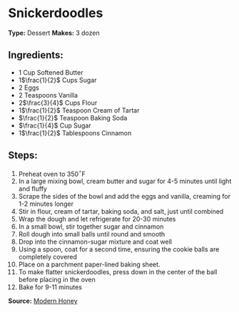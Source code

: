 # Snickerdoodles 

**Type:** Dessert
**Makes:** 3 dozen

## Ingredients:
- 1 Cup Softened Butter
- 1$\frac{1}{2}$ Cups Sugar
- 2 Eggs
- 2 Teaspoons Vanilla
- 2$\frac{3}{4}$ Cups Flour
- 1$\frac{1}{2}$ Teaspoon Cream of Tartar
- $\frac{1}{2}$ Teaspoon Baking Soda
- $\frac{1}{4}$ Cup Sugar
- 1$\frac{1}{2}$ Tablespoons Cinnamon

## Steps:
1. Preheat oven to 350$^\circ$F
2. In a large mixing bowl, cream butter and sugar for 4-5 minutes until light and fluffy
3. Scrape the sides of the bowl and add the eggs and vanilla, creaming for 1-2 minutes longer
4. Stir in flour, cream of tartar, baking soda, and salt, just until combined
5. Wrap the dough and let refrigerate for 20-30 minutes
6. In a small bowl, stir together sugar and cinnamon
7. Roll dough into small balls until round and smooth
8. Drop into the cinnamon-sugar mixture and coat well
9. Using a spoon, coat for a second time, ensuring the cookie balls are completely covered
10. Place on a parchment paper-lined baking sheet.
11. To make flatter snickerdoodles, press down in the center of the ball before placing in the oven
12. Bake for 9-11 minutes

**Source:** [Modern Honey](https://www.modernhoney.com/the-best-snickerdoodle-cookie-recipe/)
